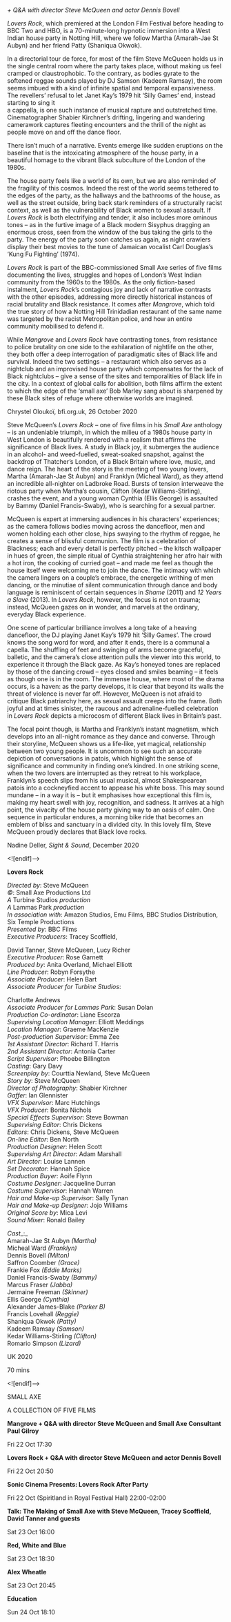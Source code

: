 
_+ Q&A with director Steve McQueen and actor Dennis Bovell_

_Lovers Rock_, which premiered at the London Film Festival before heading to BBC Two and HBO, is a 70-minute-long hypnotic immersion into a West Indian house party in Notting Hill, where we follow Martha (Amarah-Jae St Aubyn) and her friend Patty (Shaniqua Okwok).

In a directorial tour de force, for most of the film Steve McQueen holds us in the single central room where the party takes place, without making us feel cramped or claustrophobic. To the contrary, as bodies gyrate to the softened reggae sounds played by DJ Samson (Kadeem Ramsay), the room seems imbued with a kind of infinite spatial and temporal expansiveness. The revellers’ refusal to let Janet Kay’s 1979 hit ‘Silly Games’ end, instead starting to sing it  
a cappella, is one such instance of musical rapture and outstretched time. Cinematographer Shabier Kirchner’s drifting, lingering and wandering camerawork captures fleeting encounters and the thrill of the night as people move on and off the dance floor.

There isn’t much of a narrative. Events emerge like sudden eruptions on the baseline that is the intoxicating atmosphere of the house party, in a beautiful homage to the vibrant Black subculture of the London of the 1980s.

The house party feels like a world of its own, but we are also reminded of the fragility of this cosmos. Indeed the rest of the world seems tethered to the edges of the party, as the hallways and the bathrooms of the house, as well as the street outside, bring back stark reminders of a structurally racist context, as well as the vulnerability of Black women to sexual assault. If _Lovers Rock_ is both electrifying and tender, it also includes more ominous tones – as in the furtive image of a Black modern Sisyphus dragging an enormous cross, seen from the window of the bus taking the girls to the party. The energy of the party soon catches us again, as night crawlers display their best movies to the tune of Jamaican vocalist Carl Douglas’s ‘Kung Fu Fighting’ (1974).

_Lovers Rock_ is part of the BBC-commissioned Small Axe series of five films documenting the lives, struggles and hopes of London’s West Indian community from the 1960s to the 1980s. As the only fiction-based instalment, _Lovers_ _Rock_’s contagious joy and lack of narrative contrasts with the other episodes, addressing more directly historical instances of racial brutality and Black resistance. It comes after _Mangrove_, which told the true story of how a Notting Hill Trinidadian restaurant of the same name was targeted by the racist Metropolitan police, and how an entire community mobilised to defend it.

While _Mangrove_ and _Lovers Rock_ have contrasting tones, from resistance to police brutality on one side to the exhilaration of nightlife on the other, they both offer a deep interrogation of paradigmatic sites of Black life and survival. Indeed the two settings – a restaurant which also serves as a nightclub and an improvised house party which compensates for the lack of Black nightclubs – give a sense of the sites and temporalities of Black life in the city. In a context of global calls for abolition, both films affirm the extent to which the edge of the ‘small axe’ Bob Marley sang about is sharpened by these Black sites of refuge where otherwise worlds are imagined.

Chrystel Oloukoï, bfi.org.uk, 26 October 2020

Steve McQueen’s _Lovers Rock_ – one of five films in his _Small Axe_ anthology – is an undeniable triumph, in which the milieu of a 1980s house party in West London is beautifully rendered with a realism that affirms the significance of Black lives. A study in Black joy, it submerges the audience in an alcohol- and weed-fuelled, sweat-soaked snapshot, against the backdrop of Thatcher’s London, of a Black Britain where love, music, and dance reign. The heart of the story is the meeting of two young lovers, Martha (Amarah-Jae St Aubyn) and Franklyn (Micheal Ward), as they attend an incredible all-nighter on Ladbroke Road. Bursts of tension interweave the riotous party when Martha’s cousin, Clifton (Kedar Williams-Stirling), crashes the event, and a young woman Cynthia (Ellis George) is assaulted by Bammy (Daniel Francis-Swaby), who is searching for a sexual partner.

McQueen is expert at immersing audiences in his characters’ experiences; as the camera follows bodies moving across the dancefloor, men and women holding each other close, hips swaying to the rhythm of reggae, he creates a sense of blissful communion. The film is a celebration of Blackness; each and every detail is perfectly pitched – the kitsch wallpaper in hues of green, the simple ritual of Cynthia straightening her afro hair with a hot iron, the cooking of curried goat – and made me feel as though the house itself were welcoming me to join the dance. The intimacy with which the camera lingers on a couple’s embrace, the energetic writhing of men dancing, or the minutiae of silent communication through dance and body language is reminiscent of certain sequences in _Shame_ (2011) and _12 Years a Slave_ (2013). In _Lovers Rock_, however, the focus is not on trauma; instead, McQueen gazes on in wonder, and marvels at the ordinary, everyday Black experience.

One scene of particular brilliance involves a long take of a heaving dancefloor, the DJ playing Janet Kay’s 1979 hit ‘Silly Games’. The crowd knows the song word for word, and after it ends, there is a communal a capella. The shuffling of feet and swinging of arms become graceful, balletic, and the camera’s close attention pulls the viewer into this world, to experience it through the Black gaze. As Kay’s honeyed tones are replaced by those of the dancing crowd – eyes closed and smiles beaming – it feels as though one is in the room.  The immense house, where most of the drama occurs, is a haven: as the party develops, it is clear that beyond its walls the threat of violence is never far off. However, McQueen is not afraid to critique Black patriarchy here, as sexual assault creeps into the frame. Both joyful and at times sinister, the raucous and adrenaline-fuelled celebration in _Lovers Rock_ depicts a microcosm of different Black lives in Britain’s past.

The focal point though, is Martha and Franklyn’s instant magnetism, which develops into an all-night romance as they dance and converse. Through their storyline, McQueen shows us a life-like, yet magical, relationship between two young people. It is uncommon to see such an accurate depiction of conversations in patois, which highlight the sense of significance and community in finding one’s kindred. In one striking scene, when the two lovers are interrupted as they retreat to his workplace, Franklyn’s speech slips from his usual musical, almost Shakespearean patois into a cockneyfied accent to appease his white boss. This may sound mundane – in a way it is – but it emphasises how exceptional this film is, making my heart swell with joy, recognition, and sadness. It arrives at a high point, the vivacity of the house party giving way to an oasis of calm. One sequence in particular endures, a morning bike ride that becomes an emblem of bliss and sanctuary in a divided city. In this lovely film, Steve McQueen proudly declares that Black love rocks.

Nadine Deller, _Sight & Sound_, December 2020

<![endif]-->

**Lovers Rock**

_Directed by_: Steve McQueen  
_©_: Small Axe Productions Ltd  
_A_ Turbine Studios _production_  
_A_ Lammas Park _production_  
_In association with_: Amazon Studios, Emu Films, BBC Studios Distribution, Six Temple Productions  
_Presented by_: BBC Films  
_Executive Producers_: Tracey Scoffield,

David Tanner, Steve McQueen, Lucy Richer  
_Executive Producer_: Rose Garnett  
_Produced by_: Anita Overland, Michael Elliott  
_Line Producer_: Robyn Forsythe  
_Associate Producer_: Helen Bart  
_Associate Producer for Turbine Studios_:

Charlotte Andrews  
_Associate Producer for Lammas Park_: Susan Dolan  
_Production Co-ordinator_: Liane Escorza  
_Supervising Location Manager_: Elliott Meddings  
_Location Manager_: Graeme MacKenzie  
_Post-production Supervisor_: Emma Zee  
_1st Assistant Director_: Richard T. Harris  
_2nd Assistant Director_: Antonia Carter  
_Script Supervisor_: Phoebe Billington  
_Casting_: Gary Davy  
_Screenplay by_: Courttia Newland, Steve McQueen  
_Story by_: Steve McQueen  
_Director of Photography_: Shabier Kirchner  
_Gaffer_: Ian Glennister  
_VFX Supervisor_: Marc Hutchings  
_VFX Producer_: Bonita Nichols  
_Special Effects Supervisor_: Steve Bowman  
_Supervising Editor_: Chris Dickens  
_Editors_: Chris Dickens, Steve McQueen  
_On-line Editor_: Ben North  
_Production Designer_: Helen Scott  
_Supervising Art Director_: Adam Marshall  
_Art Director_: Louise Lannen  
_Set Decorator_: Hannah Spice  
_Production Buyer_: Aoife Flynn  
_Costume Designer_: Jacqueline Durran  
_Costume Supervisor_: Hannah Warren  
_Hair and Make-up Supervisor_: Sally Tynan  
_Hair and Make-up Designer_: Jojo Williams  
_Original Score by_: Mica Levi  
_Sound Mixer_: Ronald Bailey

_Cast__:_  
Amarah-Jae St Aubyn _(Martha)_  
Micheal Ward _(Franklyn)_  
Dennis Bovell _(Milton)_  
Saffron Coomber _(Grace)_  
Frankie Fox _(Eddie Marks)_  
Daniel Francis-Swaby _(Bammy)_  
Marcus Fraser _(Jabba)_  
Jermaine Freeman _(Skinner)_  
Ellis George _(Cynthia)_  
Alexander James-Blake _(Parker B)_  
Francis Lovehall _(Reggie)_  
Shaniqua Okwok _(Patty)_  
Kadeem Ramsay _(Samson)_  
Kedar Williams-Stirling _(Clifton)_  
Romario Simpson _(Lizard)_

UK 2020

70 mins

<![endif]-->

SMALL AXE

A COLLECTION OF FIVE FILMS

**Mangrove + Q&A with director Steve McQueen and Small Axe Consultant Paul Gilroy**

Fri 22 Oct 17:30

**Lovers Rock + Q&A with director Steve McQueen and actor Dennis Bovell**

Fri 22 Oct 20:50

**Sonic Cinema Presents: Lovers Rock After Party**

Fri 22 Oct (Spiritland in Royal Festival Hall) 22:00-02:00

**Talk: The Making of Small Axe with Steve McQueen, Tracey Scoffield, David Tanner and guests**

Sat 23 Oct 16:00

**Red, White and Blue**

Sat 23 Oct 18:30

**Alex Wheatle**

Sat 23 Oct 20:45

**Education**

Sun 24 Oct 18:10
<!--stackedit_data:
eyJoaXN0b3J5IjpbMTA1Mjc0NTEwNV19
-->